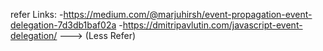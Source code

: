 refer Links:
-https://medium.com/@marjuhirsh/event-propagation-event-delegation-7d3db1baf02a
-https://dmitripavlutin.com/javascript-event-delegation/ ---> (Less Refer)
